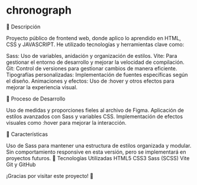# chronograph

📌 Descripción

Proyecto público de frontend web, donde aplico lo aprendido en HTML, CSS y JAVASCRIPT. He utilizado tecnologías y herramientas clave como:

Sass: Uso de variables, anidación y organización de estilos.
Vite: Para gestionar el entorno de desarrollo y mejorar la velocidad de compilación.
Git: Control de versiones para gestionar cambios de manera eficiente.
Tipografías personalizadas: Implementación de fuentes específicas según el diseño.
Animaciones y efectos: Uso de :hover y otros efectos para mejorar la experiencia visual.


🎨 Proceso de Desarrollo

Uso de medidas y proporciones fieles al archivo de Figma.
Aplicación de estilos avanzados con Sass y variables CSS.
Implementación de efectos visuales como :hover para mejorar la interacción.

🚀 Características

Uso de Sass para mantener una estructura de estilos organizada y modular.
Sin comportamiento responsive en esta versión, pero se implementará en proyectos futuros.
📂 Tecnologías Utilizadas
HTML5
CSS3
Sass (SCSS)
Vite
Git y GitHub

¡Gracias por visitar este proyecto! 🚀
